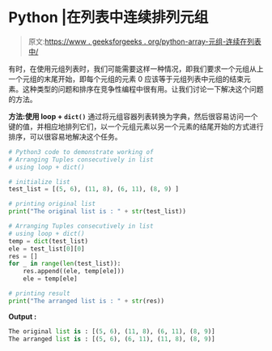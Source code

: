 # Python |在列表中连续排列元组

> 原文:[https://www . geeksforgeeks . org/python-array-元组-连续在列表中/](https://www.geeksforgeeks.org/python-arrange-tuples-consecutively-in-list/)

有时，在使用元组列表时，我们可能需要这样一种情况，即我们要求一个元组从上一个元组的末尾开始，即每个元组的元素 0 应该等于元组列表中元组的结束元素。这种类型的问题和排序在竞争性编程中很有用。让我们讨论一下解决这个问题的方法。

**方法:使用 loop + `dict()`**
通过将元组容器列表转换为字典，然后很容易访问一个键的值，并相应地排列它们，以一个元组元素以另一个元素的结尾开始的方式进行排序，可以很容易地解决这个任务。

```py
# Python3 code to demonstrate working of
# Arranging Tuples consecutively in list
# using loop + dict()

# initialize list
test_list = [(5, 6), (11, 8), (6, 11), (8, 9) ]

# printing original list
print("The original list is : " + str(test_list))

# Arranging Tuples consecutively in list
# using loop + dict()
temp = dict(test_list)  
ele = test_list[0][0]  
res = [] 
for _ in range(len(test_list)):
    res.append((ele, temp[ele]))
    ele = temp[ele]

# printing result
print("The arranged list is : " + str(res))
```

**Output :**

```py
The original list is : [(5, 6), (11, 8), (6, 11), (8, 9)]
The arranged list is : [(5, 6), (6, 11), (11, 8), (8, 9)]

```